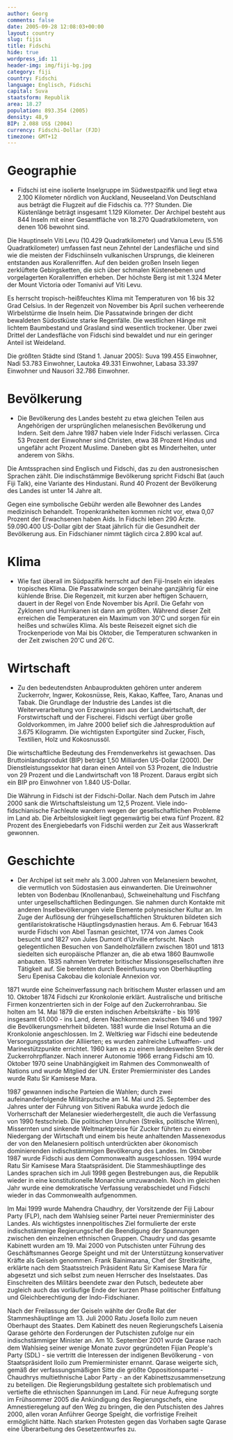 ```yaml
---
author: Georg
comments: false
date: 2005-09-28 12:08:03+00:00
layout: country
slug: fijis
title: Fidschi
hide: true
wordpress_id: 11
header-img: img/fiji-bg.jpg
category: fiji
country: Fidschi
language: Englisch, Fidschi
capital: Suva
staatsform: Republik
area: 18.27
population: 893.354 (2005)
density: 48,9 
BIP: 2.088 US$ (2004)
currency: Fidschi-Dollar (FJD)
timezone: GMT+12
---
```




# Geographie


* Fidschi ist eine isolierte Inselgruppe im Südwestpazifik und liegt etwa 2.100 Kilometer nördlich von Auckland, Neuseeland.Von Deutschland aus beträgt die Flugzeit auf die Fidschis ca.  ??? Stunden. Die Küstenlänge beträgt insgesamt 1.129 Kilometer. Der Archipel besteht aus 844 Inseln mit einer Gesamtfläche von 18.270 Quadratkilometern, von denen 106 bewohnt sind.





Die Hauptinseln Viti Levu (10.429 Quadratkilometer) und Vanua Levu (5.516 Quadratkilometer) umfassen fast neun Zehntel der Landesfläche und sind wie die meisten der Fidschiinseln vulkanischen Ursprungs, die kleineren entstanden aus Korallenriffen. Auf den beiden großen Inseln liegen zerklüftete Gebirgsketten, die sich über schmalen Küstenebenen und vorgelagerten Korallenriffen erheben. Der höchste Berg ist mit 1.324 Meter der Mount Victoria oder Tomanivi auf Viti Levu.





Es herrscht tropisch-heißfeuchtes Klima mit Temperaturen von 16 bis 32 Grad Celsius. In der Regenzeit von November bis April suchen verheerende Wirbelstürme die Inseln heim. Die Passatwinde bringen der dicht bewaldeten Südostküste starke Regenfälle. Die westlichen Hänge mit lichtem Baumbestand und Grasland sind wesentlich trockener. Über zwei Drittel der Landesfläche von Fidschi sind bewaldet und nur ein geringer Anteil ist Weideland.





Die größten Städte sind (Stand 1. Januar 2005): Suva 199.455 Einwohner, Nadi 53.783 Einwohner, Lautoka 49.331 Einwohner, Labasa 33.397 Einwohner und Nausori 32.786 Einwohner.



# Bevölkerung

	
* Die Bevölkerung des Landes besteht zu etwa gleichen Teilen aus Angehörigen der ursprünglichen melanesischen Bevölkerung und Indern. Seit dem Jahre 1987 haben viele Inder Fidschi verlassen. Circa 53 Prozent der Einwohner sind Christen, etwa 38 Prozent Hindus und ungefähr acht Prozent Muslime. Daneben gibt es Minderheiten, unter anderem von Sikhs.





Die Amtssprachen sind Englisch und Fidschi, das zu den austronesischen Sprachen zählt. Die indischstämmige Bevölkerung spricht Fidschi Bat (auch Fiji Talk), eine Variante des Hindustani. Rund 40 Prozent der Bevölkerung des Landes ist unter 14 Jahre alt.





Gegen eine symbolische Gebühr werden alle Bewohner des Landes medizinisch behandelt. Tropenkrankheiten kommen nicht vor, etwa 0,07 Prozent der Erwachsenen haben Aids. In Fidschi leben 290 Ärzte. 59.090.400 US-Dollar gibt der Staat jährlich für die Gesundheit der Bevölkerung aus. Ein Fidschianer nimmt täglich circa 2.890 kcal auf.



# Klima

	
* Wie fast überall im Südpazifik herrscht auf den Fiji-Inseln ein ideales tropisches Klima. Die Passatwinde sorgen beinahe ganzjährig für eine kühlende Brise. Die Regenzeit, mit kurzen aber heftigen Schauern, dauert in der Regel von Ende November bis April. Die Gefahr von Zyklonen und Hurrikanen ist dann am größten. Während dieser Zeit erreichen die Temperaturen ein Maximum von 30'C und sorgen für ein heißes und schwüles Klima. Als beste Reisezeit eignet sich die Trockenperiode von Mai bis Oktober, die Temperaturen schwanken in der Zeit zwischen 20'C und 26'C.



# Wirtschaft

	
* Zu den bedeutendsten Anbauprodukten gehören unter anderem Zuckerrohr, Ingwer, Kokosnüsse, Reis, Kakao, Kaffee, Taro, Ananas und Tabak. Die Grundlage der Industrie des Landes ist die Weiterverarbeitung von Erzeugnissen aus der Landwirtschaft, der Forstwirtschaft und der Fischerei. Fidschi verfügt über große Goldvorkommen, im Jahre 2000 belief sich die Jahresproduktion auf 3.675 Kilogramm. Die wichtigsten Exportgüter sind Zucker, Fisch, Textilien, Holz und Kokosnussöl.





Die wirtschaftliche Bedeutung des Fremdenverkehrs ist gewachsen. Das Bruttoinlandsprodukt (BIP) beträgt 1,50 Milliarden US-Dollar (2000). Der Dienstleistungssektor hat daran einen Anteil von 53 Prozent, die Industrie von 29 Prozent und die Landwirtschaft von 18 Prozent. Daraus ergibt sich ein BIP pro Einwohner von 1.840 US-Dollar.





Die Währung in Fidschi ist der Fidschi-Dollar. Nach dem Putsch im Jahre 2000 sank die Wirtschaftsleistung um 12,5 Prozent. Viele indo-fidschianische Fachleute wandern wegen der gesellschaftlichen Probleme im Land ab. Die Arbeitslosigkeit liegt gegenwärtig bei etwa fünf Prozent. 82 Prozent des Energiebedarfs von Fidschii werden zur Zeit aus Wasserkraft gewonnen.



# Geschichte


* Der Archipel ist seit mehr als 3.000 Jahren von Melanesiern bewohnt, die vermutlich von Südostasien aus einwanderten. Die Ureinwohner lebten von Bodenbau (Knollenanbau), Schweinehaltung und Fischfang unter urgesellschaftlichen Bedingungen. Sie nahmen durch Kontakte mit anderen Inselbevölkerungen viele Elemente polynesischer Kultur an. Im Zuge der Auflösung der frühgesellschaftlichen Strukturen bildeten sich gentilaristokratische Häuptlingsdynastien heraus. Am 6. Februar 1643 wurde Fidschi von Abel Tasman gesichtet, 1774 von James Cook besucht und 1827 von Jules Dumont d’Urville erforscht. Nach gelegentlichen Besuchen von Sandelholzfällern zwischen 1801 und 1813 siedelten sich europäische Pflanzer an, die ab etwa 1860 Baumwolle anbauten. 1835 nahmen Vertreter britischer Missionsgesellschaften ihre Tätigkeit auf. Sie bereiteten durch Beeinflussung von Oberhäuptling Seru Epenisa Cakobau die koloniale Annexion vor.





1871 wurde eine Scheinverfassung nach britischem Muster erlassen und am 10. Oktober 1874 Fidschi zur Kronkolonie erklärt. Australische und britische Firmen konzentrierten sich in der Folge auf den Zuckerrohranbau. Sie holten am 14. Mai 1879 die ersten indischen Arbeitskräfte - bis 1916 insgesamt 61.000 - ins Land, deren Nachkommen zwischen 1946 und 1997 die Bevölkerungsmehrheit bildeten. 1881 wurde die Insel Rotuma an die Kronkolonie angeschlossen. Im 2. Weltkrieg war Fidschi eine bedeutende Versorgungsstation der Alliierten; es wurden zahlreiche Luftwaffen- und Marinestützpunkte errichtet. 1960 kam es zu einem landesweiten Streik der Zuckerrohrpflanzer. Nach innerer Autonomie 1966 errang Fidschi am 10. Oktober 1970 seine Unabhängigkeit im Rahmen des Commonwealth of Nations und wurde Mitglied der UN. Erster Premierminister des Landes wurde Ratu Sir Kamisese Mara.





1987 gewannen indische Parteien die Wahlen; durch zwei aufeinanderfolgende Militärputsche am 14. Mai und 25. September des Jahres unter der Führung von Sitiveni Rabuka wurde jedoch die Vorherrschaft der Melanesier wiederhergestellt, die auch die Verfassung von 1990 festschrieb. Die politischen Unruhen (Streiks, politische Wirren), Missernten und sinkende Weltmarktpreise für Zucker führten zu einem Niedergang der Wirtschaft und einem bis heute anhaltenden Massenexodus der von den Melanesiern politisch unterdrückten aber ökonomisch dominierenden indischstämmigen Bevölkerung des Landes. Im Oktober 1987 wurde Fidschi aus dem Commonwealth ausgeschlossen. 1994 wurde Ratu Sir Kamisese Mara Staatspräsident. Die Stammeshäuptlinge des Landes sprachen sich im Juli 1998 gegen Bestrebungen aus, die Republik wieder in eine konstitutionelle Monarchie umzuwandeln. Noch im gleichen Jahr wurde eine demokratische Verfassung verabschiedet und Fidschi wieder in das Commonwealth aufgenommen.





Im Mai 1999 wurde Mahendra Chaudhry, der Vorsitzende der Fiji Labour Party (FLP), nach dem Wahlsieg seiner Partei neuer Premierminister des Landes. Als wichtigstes innenpolitisches Ziel formulierte der erste indischstämmige Regierungschef die Beendigung der Spannungen zwischen den einzelnen ethnischen Gruppen. Chaudry und das gesamte Kabinett wurden am 19. Mai 2000 von Putschisten unter Führung des Geschäftsmannes George Speight und mit der Unterstützung konservativer Kräfte als Geiseln genommen. Frank Bainimarana, Chef der Streitkräfte, erklärte nach dem Staatsstreich Präsident Ratu Sir Kamisese Mara für abgesetzt und sich selbst zum neuen Herrscher des Inselstaates. Das Einschreiten des Militärs beendete zwar den Putsch, bedeutete aber zugleich auch das vorläufige Ende der kurzen Phase politischer Entfaltung und Gleichberechtigung der Indo-Fidschianer.





Nach der Freilassung der Geiseln wählte der Große Rat der Stammeshäuptlinge am 13. Juli 2000 Ratu Josefa Iloilo zum neuen Oberhaupt des Staates. Dem Kabinett des neuen Regierungschefs Laisenia Qarase gehörte den Forderungen der Putschisten zufolge nur ein indischstämmiger Minister an. Am 10. September 2001 wurde Qarase nach dem Wahlsieg seiner wenige Monate zuvor gegründeten Fijian People's Party (SDL) - sie vertritt die Interessen der indigenen Bevölkerung - von Staatspräsident Iloilo zum Premierminister ernannt. Qarase weigerte sich, gemäß der verfassungsmäßigen Sitte die größte Oppositionspartei - Chaudhrys multiethnische Labor Party - an der Kabinettszusammensetzung zu beteiligen. Die Regierungsbildung gestaltete sich problematisch und vertiefte die ethnischen Spannungen im Land. Für neue Aufregung sorgte im Frühsommer 2005 die Ankündigung des Regierungschefs, eine Amnestieregelung auf den Weg zu bringen, die den Putschisten des Jahres 2000, allen voran Anführer George Speight, die vorfristige Freiheit ermöglicht hätte. Nach starken Protesten gegen das Vorhaben sagte Qarase eine Überarbeitung des Gesetzentwurfes zu.
